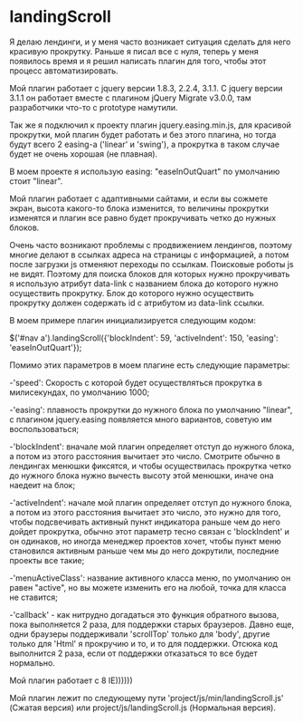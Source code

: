 # landingScroll

Я делаю лендинги, и у меня часто возникает ситуация сделать для него красивую прокрутку. Раньше я писал все с нуля, теперь у меня появилось время и я решил написать плагин для того, чтобы этот процесс автоматизировать.

Мой плагин работает с jquery версии 1.8.3, 2.2.4, 3.1.1. С jquery версии 3.1.1 он работает вместе с плагином jQuery Migrate v3.0.0, там разработчики что-то с prototype намутили.

Так же я подключил к проекту плагин jquery.easing.min.js, для красивой прокрутки, мой плагин будет работать и без этого плагина, но тогда будут всего 2 easing-а ('linear' и 'swing'), а прокрутка в таком случае будет не очень хорошая (не плавная). 

В моем проекте я использую easing: "easeInOutQuart" по умолчанию стоит "linear".

Мой плагин работает с адаптивными сайтами, и если вы сожмете экран, высота какого-то блока изменится, то величины прокрутки изменятся и плагин все равно будет прокручивать четко до нужных блоков.

Очень часто возникают проблемы с продвижением лендингов, поэтому многие делают в ссылках адреcа на страницы с информацией, а потом после загрузки js отменяют переходы по ссылкам. Поисковые роботы js не видят. Поэтому для поиска блоков для которых нужно прокручивать я использую атрибут data-link с названием блока до которого нужно осуществить прокрутку. Блок до которого нужно осуществить прокрутку должен содержать id с атрибутом из data-link ссылки.

В моем примере плагин инициализируется следующим кодом:

$('#nav a').landingScroll({'blockIndent': 59, 'activeIndent': 150, 'easing': 'easeInOutQuart'});

Помимо этих параметров в моем плагине есть следующие параметры:

-'speed': Скорость с которой будет осуществляться прокрутка в милисекундах, по умолчанию 1000;

-'easing': плавность прокрутки до нужного блока по умолчанию "linear", с плагином jquery.easing появляется много вариантов, советую им воспользоваться;

-'blockIndent': вначале мой плагин определяет отступ до нужного блока, а потом из этого расстояния вычитает это число. Смотрите обычно в лендингах менюшки фиксятся, и чтобы осуществилась прокрутка четко до нужного блока нужно вычесть высоту этой менюшки, иначе она наедеит на блок;

-'activeIndent': начале мой плагин определяет отступ до нужного блока, а потом из этого расстояния вычитает это число, это нужно для того, чтобы подсвечивать активный пункт индикатора раньше чем до него дойдет прокрутка, обычно этот параметр тесно связан с 'blockIndent' и он одинаков, но иногда менеджер проектов хочет, чтобы пункт меню становился активным раньше чем мы до него докрутили, последние проекты все такие;

-'menuActiveClass': название активного класса меню, по умолчанию он равен "active", но вы можете изменить его на любой, точка для класса не ставится;

-'callback' - как нитрудно догадаться это функция обратного вызова, пока выполняется 2 раза, для поддержки старых браузеров. Давно еще, одни браузеры поддерживали 'scrollTop' только для 'body', другие только для 'Html'  я прокручию и то, и то для поддержки. Отсюка код выполнится 2 раза, если от поддержки отказаться то все будет нормально.

Мой плагин работает c 8 IE))))))

Мой плагин лежит по следующему пути 'project/js/min/landingScroll.js' (Сжатая версия) или project/js/landingScroll.js (Нормальная версия).